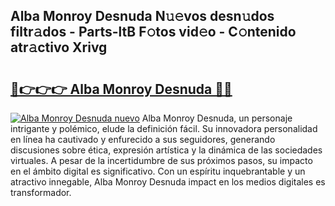 ## Alba Monroy Desnuda N𝚞𝚎vos desn𝚞dos filtr𝚊dos - Parts-ltB F𝚘tos vid𝚎o - C𝚘ntenido atr𝚊ctivo Xrivg

# <h2><a href="http://mbavlui.tromn.icu/?c=Alba+Monroy+Desnuda">🔗👉👉👉 Alba Monroy Desnuda 🔗🔗</a></h2>

[![Alba Monroy Desnuda nuevo](https://i.imgur.com/pEAQMta.gif)](http://mbavlui.tromn.icu/?c=Alba+Monroy+Desnuda)
Alba Monroy Desnuda, un personaje intrigante y polémico, elude la definición fácil. Su innovadora personalidad en línea ha cautivado y enfurecido a sus seguidores, generando discusiones sobre ética, expresión artística y la dinámica de las sociedades virtuales. A pesar de la incertidumbre de sus próximos pasos, su impacto en el ámbito digital es significativo. Con un espíritu inquebrantable y un atractivo innegable, Alba Monroy Desnuda impact en los medios digitales es transformador.
